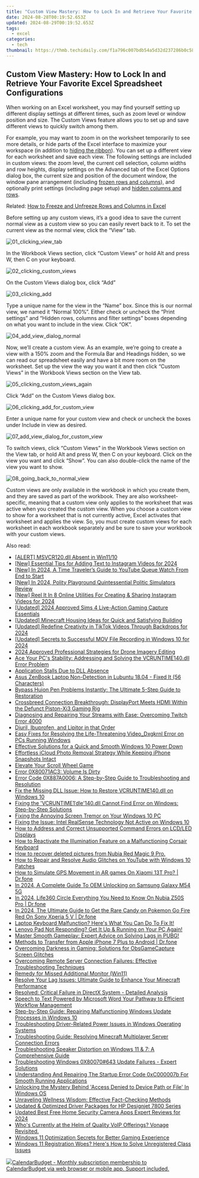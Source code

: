 ```yaml
---
title: "Custom View Mastery: How to Lock In and Retrieve Your Favorite Excel Spreadsheet Configurations"
date: 2024-08-28T00:19:52.653Z
updated: 2024-08-29T00:19:52.653Z
tags:
  - excel
categories:
  - tech
thumbnail: https://thmb.techidaily.com/f1a796c007bdb54a5d32d237286b0c583ae30258c2ed2bd3a37271e2bf51c230.jpg
---
```


## Custom View Mastery: How to Lock In and Retrieve Your Favorite Excel Spreadsheet Configurations

When working on an Excel worksheet, you may find yourself setting up different display settings at different times, such as zoom level or window position and size. The Custom Views feature allows you to set up and save different views to quickly switch among them.

 For example, you may want to zoom in on the worksheet temporarily to see more details, or hide parts of the Excel interface to maximize your workspace (in addition to [hiding the ribbon](https://extra-guidance.techidaily.com/updated-pinnacle-graphics-the-ultimate-4k-game-enhancement/)). You can set up a different view for each worksheet and save each view. The following settings are included in custom views: the zoom level, the current cell selection, column widths and row heights, display settings on the Advanced tab of the Excel Options dialog box, the current size and position of the document window, the window pane arrangement (including [frozen rows and columns](https://some-guidance.techidaily.com/updated-the-artisan-editor-refining-video-transitions-with-inshot/)), and optionally print settings (including page setup) and [hidden columns and rows](https://apple-account.techidaily.com/in-2024-tips-and-tricks-for-apple-id-locked-issue-from-apple-iphone-6-by-drfone-ios/).

Related: [How to Freeze and Unfreeze Rows and Columns in Excel](https://apple-account.techidaily.com/how-to-erase-an-iphone-se-2022-without-apple-id-password-by-drfone-ios/) 

 Before setting up any custom views, it’s a good idea to save the current normal view as a custom view so you can easily revert back to it. To set the current view as the normal view, click the “View” tab.

![01_clicking_view_tab](https://static1.howtogeekimages.com/wordpress/wp-content/uploads/2016/05/01_clicking_view_tab.png) 

 In the Workbook Views section, click “Custom Views” or hold Alt and press W, then C on your keyboard.

![02_clicking_custom_views](https://static1.howtogeekimages.com/wordpress/wp-content/uploads/2016/05/02_clicking_custom_views.png) 

 On the Custom Views dialog box, click “Add”

![03_clicking_add](https://static1.howtogeekimages.com/wordpress/wp-content/uploads/2016/05/03_clicking_add.png) 

 Type a unique name for the view in the “Name” box. Since this is our normal view, we named it “Normal 100%”. Either check or uncheck the “Print settings” and “Hidden rows, columns and filter settings” boxes depending on what you want to include in the view. Click “OK”.

![04_add_view_dialog_normal](https://static1.howtogeekimages.com/wordpress/wp-content/uploads/2016/05/04_add_view_dialog_normal.png) 

 Now, we’ll create a custom view. As an example, we’re going to create a view with a 150% zoom and the Formula Bar and Headings hidden, so we can read our spreadsheet easily and have a bit more room on the worksheet. Set up the view the way you want it and then click “Custom Views” in the Workbook Views section on the View tab.

![05_clicking_custom_views_again](https://static1.howtogeekimages.com/wordpress/wp-content/uploads/2016/05/05_clicking_custom_views_again.png) 

 Click “Add” on the Custom Views dialog box.

![06_clicking_add_for_custom_view](https://static1.howtogeekimages.com/wordpress/wp-content/uploads/2016/05/06_clicking_add_for_custom_view.png) 

 Enter a unique name for your custom view and check or uncheck the boxes under Include in view as desired.

![07_add_view_dialog_for_custom_view](https://static1.howtogeekimages.com/wordpress/wp-content/uploads/2016/05/07_add_view_dialog_for_custom_view.png) 

 To switch views, click “Custom Views” in the Workbook Views section on the View tab, or hold Alt and press W, then C on your keyboard. Click on the view you want and click “Show”. You can also double-click the name of the view you want to show.

![08_going_back_to_normal_view](https://static1.howtogeekimages.com/wordpress/wp-content/uploads/2016/05/08_going_back_to_normal_view.png) 

 Custom views are only available in the workbook in which you create them, and they are saved as part of the workbook. They are also worksheet-specific, meaning that a custom view only applies to the worksheet that was active when you created the custom view. When you choose a custom view to show for a worksheet that is not currently active, Excel activates that worksheet and applies the view. So, you must create custom views for each worksheet in each workbook separately and be sure to save your workbook with your custom views.

<ins class="adsbygoogle"
     style="display:block"
     data-ad-format="autorelaxed"
     data-ad-client="ca-pub-7571918770474297"
     data-ad-slot="1223367746"></ins>



<ins class="adsbygoogle"
     style="display:block"
     data-ad-client="ca-pub-7571918770474297"
     data-ad-slot="8358498916"
     data-ad-format="auto"
     data-full-width-responsive="true"></ins>

<span class="atpl-alsoreadstyle">Also read:</span>
<div><ul>
<li><a href="https://win-howtos.techidaily.com/alert-msvcr120dll-absent-in-win1110/"><u>[ALERT] MSVCR120.dll Absent in Win11/10</u></a></li>
<li><a href="https://instagram-video-recordings.techidaily.com/new-essential-tips-for-adding-text-to-instagram-videos-for-2024/"><u>[New] Essential Tips for Adding Text to Instagram Videos for 2024</u></a></li>
<li><a href="https://facebook-record-videos.techidaily.com/new-in-2024-a-time-travelers-guide-to-youtube-queue-watch-from-end-to-start/"><u>[New] In 2024, A Time Traveler’s Guide to YouTube Queue  Watch From End to Start</u></a></li>
<li><a href="https://remote-screen-capture.techidaily.com/new-in-2024-polity-playground-quintessential-politic-simulators-review/"><u>[New] In 2024, Polity Playground  Quintessential Politic Simulators Review</u></a></li>
<li><a href="https://instagram-video-files.techidaily.com/new-reel-it-in-8-online-utilities-for-creating-and-sharing-instagram-videos-for-2024/"><u>[New] Reel It In  8 Online Utilities For Creating & Sharing Instagram Videos for 2024</u></a></li>
<li><a href="https://video-screen-grab.techidaily.com/updated-2024-approved-sims-4-live-action-gaming-capture-essentials/"><u>[Updated] 2024 Approved  Sims 4 Live-Action Gaming Capture Essentials</u></a></li>
<li><a href="https://screen-activity-recording.techidaily.com/updated-minecraft-housing-ideas-for-quick-and-satisfying-building/"><u>[Updated] Minecraft Housing Ideas for Quick and Satisfying Building</u></a></li>
<li><a href="https://tiktok-video-recordings.techidaily.com/updated-redefine-creativity-in-tiktok-videos-through-backdrops-for-2024/"><u>[Updated] Redefine Creativity in TikTok Videos Through Backdrops for 2024</u></a></li>
<li><a href="https://screen-video-capture.techidaily.com/updated-secrets-to-successful-mov-file-recording-in-windows-10-for-2024/"><u>[Updated] Secrets to Successful MOV File Recording in Windows 10 for 2024</u></a></li>
<li><a href="https://fox-helps.techidaily.com/2024-approved-professional-strategies-for-drone-imagery-editing/"><u>2024 Approved  Professional Strategies for Drone Imagery Editing</u></a></li>
<li><a href="https://win-howtos.techidaily.com/ace-your-pcs-stability-addressing-and-solving-the-vcruntime140dll-error-problem/"><u>Ace Your PC's Stability: Addressing and Solving the VCRUNTIME140.dll Error Problem</u></a></li>
<li><a href="https://win-howtos.techidaily.com/application-stalls-due-to-dll-absence/"><u>Application Stalls Due to DLL Absence</u></a></li>
<li><a href="https://driver-error.techidaily.com/asus-zenbook-laptop-non-detection-in-lubuntu-1804-fixed-it-56-characters/"><u>Asus ZenBook Laptop Non-Detection in Lubuntu 18.04 - Fixed It (56 Characters)</u></a></li>
<li><a href="https://win-howtos.techidaily.com/bypass-huion-pen-problems-instantly-the-ultimate-5-step-guide-to-restoration/"><u>Bypass Huion Pen Problems Instantly: The Ultimate 5-Step Guide to Restoration</u></a></li>
<li><a href="https://android-location.techidaily.com/crossbreed-connection-breakthrough-displayport-meets-hdmi-within-the-defunct-piston-xi3-gaming-rig/"><u>Crossbreed Connection Breakthrough: DisplayPort Meets HDMI Within the Defunct Piston-Xi3 Gaming Rig</u></a></li>
<li><a href="https://win-howtos.techidaily.com/diagnosing-and-repairing-your-streams-with-ease-overcoming-twitch-error-4000/"><u>Diagnosing and Repairing Your Streams with Ease: Overcoming Twitch Error 4000</u></a></li>
<li><a href="https://win-howtos.techidaily.com/diuril-ibuprofen-and-lipitor-in-that-order/"><u>Diuril, Ibuprofen, and Lipitor in that Order</u></a></li>
<li><a href="https://win-howtos.techidaily.com/easy-fixes-for-resolving-the-life-threatening-videodxgkrnl-error-on-pcs-running-windows/"><u>Easy Fixes for Resolving the Life-Threatening Video_Dxgkrnl Error on PCs Running Windows</u></a></li>
<li><a href="https://win-howtos.techidaily.com/effective-solutions-for-a-quick-and-smooth-windows-10-power-down/"><u>Effective Solutions for a Quick and Smooth Windows 10 Power Down</u></a></li>
<li><a href="https://tech-renaissance.techidaily.com/effortless-icloud-photo-removal-strategy-while-keeping-iphone-snapshots-intact/"><u>Effortless iCloud Photo Removal Strategy While Keeping iPhone Snapshots Intact</u></a></li>
<li><a href="https://win-howtos.techidaily.com/elevate-your-scroll-wheel-game/"><u>Elevate Your Scroll Wheel Game</u></a></li>
<li><a href="https://win-howtos.techidaily.com/error-0x80071ac3-volume-is-dirty/"><u>Error 0X80071AC3: Volume Is Dirty</u></a></li>
<li><a href="https://win-howtos.techidaily.com/error-code-0x887a0006-a-step-by-step-guide-to-troubleshooting-and-resolution/"><u>Error Code 0X887A0006: A Step-by-Step Guide to Troubleshooting and Resolution</u></a></li>
<li><a href="https://win-howtos.techidaily.com/fix-the-missing-dll-issue-how-to-restore-vcruntime140dll-on-windows-10/"><u>Fix the Missing DLL Issue: How to Restore VCRUNTIME140.dll on Windows 10</u></a></li>
<li><a href="https://win-howtos.techidaily.com/fixing-the-vcruntime1dle140dll-cannot-find-error-on-windows-step-by-step-solutions/"><u>Fixing the 'VCRUNTIME1ˈdle'140.dll Cannot Find Error on Windows: Step-by-Step Solutions</u></a></li>
<li><a href="https://win-howtos.techidaily.com/fixing-the-annoying-screen-tremor-on-your-windows-10-pc/"><u>Fixing the Annoying Screen Tremor on Your Windows 10 PC</u></a></li>
<li><a href="https://win-howtos.techidaily.com/fixing-the-issue-intel-realsense-technology-not-active-on-windows-10/"><u>Fixing the Issue: Intel RealSense Technology Not Active on Windows 10</u></a></li>
<li><a href="https://win-howtos.techidaily.com/how-to-address-and-correct-unsupported-command-errors-on-lcdled-displays/"><u>How to Address and Correct Unsupported Command Errors on LCD/LED Displays</u></a></li>
<li><a href="https://win-howtos.techidaily.com/how-to-reactivate-the-illumination-feature-on-a-malfunctioning-corsair-keyboard/"><u>How to Reactivate the Illumination Feature on a Malfunctioning Corsair Keyboard</u></a></li>
<li><a href="https://blog-min.techidaily.com/how-to-recover-deleted-pictures-from-nubia-red-magic-9-pro-by-fonelab-android-recover-pictures/"><u>How to recover deleted pictures from Nubia Red Magic 9 Pro.</u></a></li>
<li><a href="https://win-howtos.techidaily.com/how-to-repair-and-resolve-audio-glitches-on-youtube-with-windows-10-patches/"><u>How to Repair and Resolve Audio Glitches on YouTube with Windows 10 Patches</u></a></li>
<li><a href="https://fake-location.techidaily.com/how-to-simulate-gps-movement-in-ar-games-on-xiaomi-13t-pro-drfone-by-drfone-virtual-android/"><u>How to Simulate GPS Movement in AR games On Xiaomi 13T Pro? | Dr.fone</u></a></li>
<li><a href="https://android-unlock.techidaily.com/in-2024-a-complete-guide-to-oem-unlocking-on-samsung-galaxy-m54-5g-by-drfone-android/"><u>In 2024, A Complete Guide To OEM Unlocking on Samsung Galaxy M54 5G</u></a></li>
<li><a href="https://phone-solutions.techidaily.com/in-2024-life360-circle-everything-you-need-to-know-on-nubia-z50s-pro-drfone-by-drfone-virtual-android/"><u>In 2024, Life360 Circle Everything You Need to Know On Nubia Z50S Pro | Dr.fone</u></a></li>
<li><a href="https://android-pokemon-go.techidaily.com/in-2024-the-ultimate-guide-to-get-the-rare-candy-on-pokemon-go-fire-red-on-sony-xperia-5-v-drfone-by-drfone-virtual-android/"><u>In 2024, The Ultimate Guide to Get the Rare Candy on Pokemon Go Fire Red On Sony Xperia 5 V | Dr.fone</u></a></li>
<li><a href="https://win-howtos.techidaily.com/1723210124096-laptop-keyboard-malfunction-heres-what-you-can-do-to-fix-it/"><u>Laptop Keyboard Malfunction? Here's What You Can Do To Fix It!</u></a></li>
<li><a href="https://win-howtos.techidaily.com/lenovo-pad-not-responding-get-it-up-and-running-on-your-pc-again/"><u>Lenovo Pad Not Responding? Get It Up & Running on Your PC Again!</u></a></li>
<li><a href="https://win-howtos.techidaily.com/master-smooth-gameplay-expert-advice-on-solving-lags-in-pubg/"><u>Master Smooth Gameplay: Expert Advice on Solving Lags in PUBG!</u></a></li>
<li><a href="https://iphone-transfer.techidaily.com/methods-to-transfer-from-apple-iphone-7-plus-to-android-drfone-by-drfone-transfer-from-ios/"><u>Methods to Transfer from Apple iPhone 7 Plus to Android | Dr.fone</u></a></li>
<li><a href="https://win-howtos.techidaily.com/overcoming-darkness-in-gaming-solutions-for-obsgamecapture-screen-glitches/"><u>Overcoming Darkness in Gaming: Solutions for ObsGameCapture Screen Glitches</u></a></li>
<li><a href="https://win-howtos.techidaily.com/overcoming-remote-server-connection-failures-effective-troubleshooting-techniques/"><u>Overcoming Remote Server Connection Failures: Effective Troubleshooting Techniques</u></a></li>
<li><a href="https://win-howtos.techidaily.com/remedy-for-missed-additional-monitor-win11/"><u>Remedy for Missed Additional Monitor (Win11)</u></a></li>
<li><a href="https://win-howtos.techidaily.com/resolve-your-lag-issues-ultimate-guide-to-enhance-your-minecraft-performance/"><u>Resolve Your Lag Issues: Ultimate Guide to Enhance Your Minecraft Performance</u></a></li>
<li><a href="https://win-howtos.techidaily.com/resolved-critical-failure-in-directx-system-detailed-analysis/"><u>Resolved: Critical Failure in DirectX System - Detailed Analysis</u></a></li>
<li><a href="https://fox-boxes.techidaily.com/speech-to-text-powered-by-microsoft-word-your-pathway-to-efficient-workflow-management/"><u>Speech to Text Powered by Microsoft Word  Your Pathway to Efficient Workflow Management</u></a></li>
<li><a href="https://win-howtos.techidaily.com/step-by-step-guide-repairing-malfunctioning-windows-update-processes-in-windows-10/"><u>Step-by-Step Guide: Repairing Malfunctioning Windows Update Processes in Windows 10</u></a></li>
<li><a href="https://win-howtos.techidaily.com/troubleshooting-driver-related-power-issues-in-windows-operating-systems/"><u>Troubleshooting Driver-Related Power Issues in Windows Operating Systems</u></a></li>
<li><a href="https://win-howtos.techidaily.com/troubleshooting-guide-resolving-minecraft-multiplayer-server-connection-errors/"><u>Troubleshooting Guide: Resolving Minecraft Multiplayer Server Connection Errors</u></a></li>
<li><a href="https://win-howtos.techidaily.com/troubleshooting-speaker-distortion-on-windows-11-and-7-a-comprehensive-guide/"><u>Troubleshooting Speaker Distortion on Windows 11 & 7: A Comprehensive Guide</u></a></li>
<li><a href="https://win-howtos.techidaily.com/troubleshooting-windows-0x80070643-update-failures-expert-solutions/"><u>Troubleshooting Windows 0X80070#643 Update Failures - Expert Solutions</u></a></li>
<li><a href="https://win-howtos.techidaily.com/understanding-and-repairing-the-startup-error-code-0xc000007b-for-smooth-running-applications/"><u>Understanding And Repairing The Startup Error Code 0xC000007b For Smooth Running Applications</u></a></li>
<li><a href="https://win-howtos.techidaily.com/unlocking-the-mystery-behind-access-denied-to-device-path-or-file-in-windows-os/"><u>Unlocking the Mystery Behind 'Access Denied to Device Path or File' In Windows OS</u></a></li>
<li><a href="https://tech-haven.techidaily.com/unraveling-wellness-wisdom-effective-fact-checking-methods/"><u>Unraveling Wellness Wisdom: Effective Fact-Checking Methods</u></a></li>
<li><a href="https://driver-download.techidaily.com/updated-and-optimized-driver-packages-for-hp-designjet-7800-series/"><u>Updated & Optimized Driver Packages for HP Designjet 7800 Series</u></a></li>
<li><a href="https://ai-video-tools.techidaily.com/updated-best-free-home-security-camera-apps-expert-reviews-for-2024/"><u>Updated Best Free Home Security Camera Apps Expert Reviews for 2024</u></a></li>
<li><a href="https://buynow-reviews.techidaily.com/whos-currently-at-the-helm-of-quality-voip-offerings-vonage-revisited/"><u>Who's Currently at the Helm of Quality VoIP Offerings? Vonage Revisited.</u></a></li>
<li><a href="https://win-howtos.techidaily.com/windows-11-optimization-secrets-for-better-gaming-experience/"><u>Windows 11 Optimization Secrets for Better Gaming Experience</u></a></li>
<li><a href="https://win-howtos.techidaily.com/windows-11-registration-woes-heres-how-to-solve-unregistered-class-issues/"><u>Windows 11 Registration Woes? Here's How to Solve Unregistered Class Issues</u></a></li>
</ul></div>

<!-- affiliate ads begin -->
<a href="https://secure.2checkout.com/order/checkout.php?PRODS=37701530&QTY=1&AFFILIATE=108875&CART=1"><img src="https://secure.avangate.com/images/merchant/6fe0c81e3f9438db11ebbfba6c5ce460/products/copy_cbLogo_with_text_blue.png" border="0">CalendarBudget - Monthly subscription membership to CalendarBudget via web browser or mobile app. Support included. </a>
<!-- affiliate ads end -->